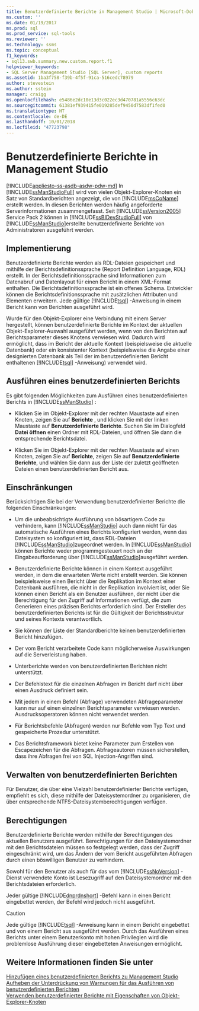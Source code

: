 ```yaml
---
title: Benutzerdefinierte Berichte in Management Studio | Microsoft-Dokumentation
ms.custom: ''
ms.date: 01/19/2017
ms.prod: sql
ms.prod_service: sql-tools
ms.reviewer: ''
ms.technology: ssms
ms.topic: conceptual
f1_keywords:
- sql13.swb.summary.new.custom.report.f1
helpviewer_keywords:
- SQL Server Management Studio [SQL Server], custom reports
ms.assetid: 1ba3f758-f39b-4f5f-91ca-516cedc78979
author: stevestein
ms.author: sstein
manager: craigg
ms.openlocfilehash: e5486e2dc10e13d3c022ec3d470781a5556c63dc
ms.sourcegitcommit: 61381ef939415fe019285def9450d7583df1fed0
ms.translationtype: HT
ms.contentlocale: de-DE
ms.lasthandoff: 10/01/2018
ms.locfileid: "47723798"
---
```

# <a name="custom-reports-in-management-studio"></a>Benutzerdefinierte Berichte in Management Studio
[!INCLUDE[appliesto-ss-asdb-asdw-pdw-md](../../includes/appliesto-ss-asdb-asdw-pdw-md.md)]
In [!INCLUDE[ssManStudioFull](../../includes/ssmanstudiofull-md.md)] wird von vielen Objekt-Explorer-Knoten ein Satz von Standardberichten angezeigt, die von [!INCLUDE[msCoName](../../includes/msconame_md.md)] erstellt werden. In diesen Berichten werden häufig angeforderte Serverinformationen zusammengefasst. Seit [!INCLUDE[ssVersion2005](../../includes/ssversion2005-md.md)] Service Pack 2 können in [!INCLUDE[ssBIDevStudioFull](../../includes/ssbidevstudiofull_md.md)] von [!INCLUDE[ssManStudio](../../includes/ssmanstudio-md.md)]erstellte benutzerdefinierte Berichte von Administratoren ausgeführt werden.  
  
## <a name="implementation"></a>Implementierung  
Benutzerdefinierte Berichte werden als RDL-Dateien gespeichert und mithilfe der Berichtsdefinitionssprache (Report Definition Language, RDL) erstellt. In der Berichtsdefinitionssprache sind Informationen zum Datenabruf und Datenlayout für einen Bericht in einem XML-Format enthalten. Die Berichtsdefinitionssprache ist ein offenes Schema. Entwickler können die Berichtsdefinitionssprache mit zusätzlichen Attributen und Elementen erweitern. Jede gültige [!INCLUDE[tsql](../../includes/tsql-md.md)] -Anweisung in einem Bericht kann von Berichten ausgeführt wird.  
  
Wurde für den Objekt-Explorer eine Verbindung mit einem Server hergestellt, können benutzerdefinierte Berichte im Kontext der aktuellen Objekt-Explorer-Auswahl ausgeführt werden, wenn von den Berichten auf Berichtsparameter dieses Knotens verwiesen wird. Dadurch wird ermöglicht, dass im Bericht der aktuelle Kontext (beispielsweise die aktuelle Datenbank) oder ein konsistenter Kontext (beispielsweise die Angabe einer designierten Datenbank als Teil der im benutzerdefinierten Bericht enthaltenen [!INCLUDE[tsql](../../includes/tsql-md.md)] -Anweisung) verwendet wird.  
  
## <a name="running-a-custom-report"></a>Ausführen eines benutzerdefinierten Berichts  
Es gibt folgenden Möglichkeiten zum Ausführen eines benutzerdefinierten Berichts in [!INCLUDE[ssManStudio](../../includes/ssmanstudio-md.md)] :  
  
-   Klicken Sie im Objekt-Explorer mit der rechten Maustaste auf einen Knoten, zeigen Sie auf **Berichte** , und klicken Sie mit der linken Maustaste auf **Benutzerdefinierte Berichte**. Suchen Sie im Dialogfeld **Datei öffnen** einen Ordner mit RDL-Dateien, und öffnen Sie dann die entsprechende Berichtsdatei.  
  
-   Klicken Sie im Objekt-Explorer mit der rechten Maustaste auf einen Knoten, zeigen Sie auf **Berichte**, zeigen Sie auf **Benutzerdefinierte Berichte**, und wählen Sie dann aus der Liste der zuletzt geöffneten Dateien einen benutzerdefinierten Bericht aus.  
  
## <a name="limitations"></a>Einschränkungen  
Berücksichtigen Sie bei der Verwendung benutzerdefinierter Berichte die folgenden Einschränkungen:  
  
-   Um die unbeabsichtigte Ausführung von bösartigem Code zu verhindern, kann [!INCLUDE[ssManStudio](../../includes/ssmanstudio-md.md)] auch dann nicht für das automatische Ausführen eines Berichts konfiguriert werden, wenn das Dateisystem so konfiguriert ist, dass RDL-Dateien [!INCLUDE[ssManStudio](../../includes/ssmanstudio-md.md)]zugeordnet werden. In [!INCLUDE[ssManStudio](../../includes/ssmanstudio-md.md)] können Berichte weder programmgesteuert noch an der Eingabeaufforderung über [!INCLUDE[ssManStudio](../../includes/ssmanstudio-md.md)]ausgeführt werden.  
  
-   Benutzerdefinierte Berichte können in einem Kontext ausgeführt werden, in dem die erwarteten Werte nicht erstellt werden. Sie können beispielsweise einen Bericht über die Replikation im Kontext einer Datenbank ausführen, die nicht in der Replikation involviert ist, oder Sie können einen Bericht als ein Benutzer ausführen, der nicht über die Berechtigung für den Zugriff auf Informationen verfügt, die zum Generieren eines präzisen Berichts erforderlich sind. Der Ersteller des benutzerdefinierten Berichts ist für die Gültigkeit der Berichtsstruktur und seines Kontexts verantwortlich.  
  
-   Sie können der Liste der Standardberichte keinen benutzerdefinierten Bericht hinzufügen.  
  
-   Der vom Bericht verarbeitete Code kann möglicherweise Auswirkungen auf die Serverleistung haben.  
  
-   Unterberichte werden von benutzerdefinierten Berichten nicht unterstützt.  
  
-   Der Befehlstext für die einzelnen Abfragen im Bericht darf nicht über einen Ausdruck definiert sein.  
  
-   Mit jedem in einem Befehl (Abfrage) verwendeten Abfrageparameter kann nur auf einen einzelnen Berichtsparameter verwiesen werden. Ausdrucksoperatoren können nicht verwendet werden.  
  
-   Für Berichtsbefehle (Abfragen) werden nur Befehle vom Typ Text und gespeicherte Prozedur unterstützt.  
  
-   Das Berichtsframework bietet keine Parameter zum Erstellen von Escapezeichen für die Abfragen. Abfrageautoren müssen sicherstellen, dass ihre Abfragen frei von SQL Injection-Angriffen sind.  
  
## <a name="managing-custom-reports"></a>Verwalten von benutzerdefinierten Berichten  
Für Benutzer, die über eine Vielzahl benutzerdefinierter Berichte verfügen, empfiehlt es sich, diese mithilfe der Dateisystemordner zu organisieren, die über entsprechende NTFS-Dateisystemberechtigungen verfügen.  
  
## <a name="permissions"></a>Berechtigungen  
Benutzerdefinierte Berichte werden mithilfe der Berechtigungen des aktuellen Benutzers ausgeführt. Berechtigungen für den Dateisystemordner mit den Berichtsdateien müssen so festgelegt werden, dass der Zugriff eingeschränkt wird, um das Ändern der vom Bericht ausgeführten Abfragen durch einen böswilligen Benutzer zu verhindern.  
  
Sowohl für den Benutzer als auch für das vom [!INCLUDE[ssNoVersion](../../includes/ssnoversion-md.md)] -Dienst verwendete Konto ist Lesezugriff auf den Dateisystemordner mit den Berichtsdateien erforderlich.  
  
Jeder gültige [!INCLUDE[dnprdnshort](../../includes/dnprdnshort_md.md)] -Befehl kann in einen Bericht eingebettet werden, der Befehl wird jedoch nicht ausgeführt.  
  
> [!CAUTION]  
> Jede gültige [!INCLUDE[tsql](../../includes/tsql-md.md)] -Anweisung kann in einem Bericht eingebettet und von einem Bericht aus ausgeführt werden. Durch das Ausführen eines Berichts unter einem Benutzerkonto mit hohen Privilegien wird die problemlose Ausführung dieser eingebetteten Anweisungen ermöglicht.  
  

  
## <a name="see-also"></a>Weitere Informationen finden Sie unter  
[Hinzufügen eines benutzerdefinierten Berichts zu Management Studio](../../ssms/object/add-a-custom-report-to-management-studio.md)  
[Aufheben der Unterdrückung von Warnungen für das Ausführen von benutzerdefinierten Berichten](../../ssms/object/unsuppress-run-custom-report-warnings.md)  
[Verwenden benutzerdefinierter Berichte mit Eigenschaften von Objekt-Explorer-Knoten](../../ssms/object/use-custom-reports-with-object-explorer-node-properties.md)  
  
